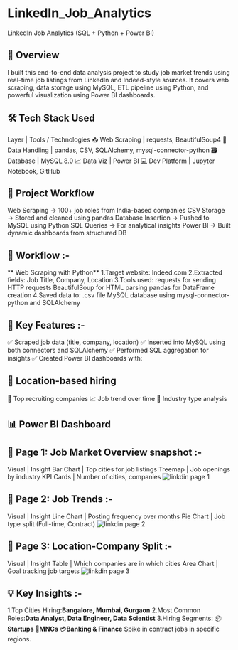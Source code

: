 # LinkedIn_Job_Analytics
LinkedIn Job Analytics (SQL + Python + Power BI)
## 📌 Overview
I built this end-to-end data analysis project to  study job market trends using real-time job listings from LinkedIn and Indeed-style sources. It covers web scraping, data storage using MySQL, ETL pipeline using Python, and powerful visualization using Power BI dashboards.

## 🛠 Tech Stack Used 
   Layer                     | Tools / Technologies
📥 Web Scraping             | requests, BeautifulSoup4
🧠 Data Handling            | pandas, CSV, SQLAlchemy, mysql-connector-python
🗃 Database                  | MySQL 8.0
📈 Data Viz                 | Power BI
💻 Dev Platform             | Jupyter Notebook, GitHub

## 🔄 Project Workflow
Web Scraping → 100+ job roles from India-based companies
CSV Storage → Stored and cleaned using pandas
Database Insertion → Pushed to MySQL using Python
SQL Queries → For analytical insights
Power BI → Built dynamic dashboards from structured DB

## 🔄 Workflow :- 
 ** Web Scraping with Python**
1.Target website: Indeed.com
2.Extracted fields:
Job Title, Company, Location
3.Tools used:
requests for sending HTTP requests
BeautifulSoup for HTML parsing
pandas for DataFrame creation
4.Saved data to:
.csv file
MySQL database using mysql-connector-python and SQLAlchemy

## 🧠 Key Features :-

✅ Scraped job data (title, company, location)
✅ Inserted into MySQL using both connectors and SQLAlchemy
✅ Performed SQL aggregation for insights
✅ Created Power BI dashboards with:

## 📍 Location-based hiring

🏢 Top recruiting companies
📈 Job trend over time
🔁 Industry type analysis 

## 📊 Power BI Dashboard

## 📌 Page 1: Job Market Overview snapshot :-
Visual       | Insight
Bar Chart    | Top cities for job listings
Treemap      | Job openings by industry
KPI Cards    | Number of cities, companies
![linkdin page 1](https://github.com/user-attachments/assets/239ff78d-d73a-43fb-90f1-29378867df4e)

## 📌 Page 2: Job Trends :-
Visual       | Insight
Line Chart   | Posting frequency over months
Pie Chart    | Job type split (Full-time, Contract) 
![linkdin page 2](https://github.com/user-attachments/assets/9b55beb5-846c-4da9-8594-fa48286920a0)

## 📌 Page 3: Location-Company Split :-
Visual      | Insight
Table       | Which companies are in which cities
Area Chart  | Goal tracking job targets
![linkdin page 3](https://github.com/user-attachments/assets/305ed8d6-399e-4a76-84f4-1c0f3220abbd) 

## 💡 Key Insights :- 
1.Top Cities Hiring:**Bangalore, Mumbai, Gurgaon**
2.Most Common Roles:**Data Analyst, Data Engineer, Data Scientist**
3.Hiring Segments:
📦 **Startups**
🏢**MNCs**
💳**Banking & Finance**
Spike in contract jobs in specific regions.






